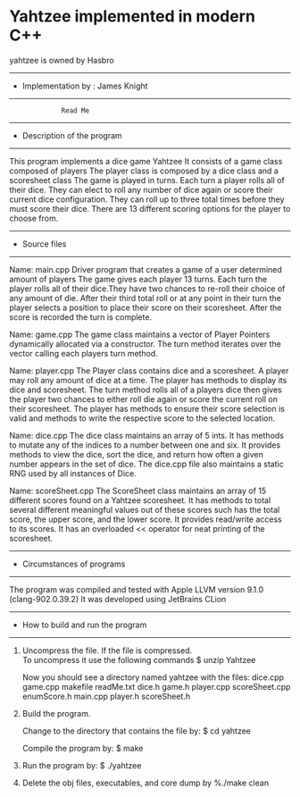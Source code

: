 # Yahtzee implemented in modern C++
yahtzee is owned by Hasbro
*******************************************************
*  Implementation by      :  James Knight                     
*******************************************************


                 Read Me


*******************************************************
*  Description of the program
*******************************************************

This program implements a dice game Yahtzee
It consists of a game class composed of players
The player class is composed by a dice class and a scoresheet class
The game is played in turns. Each turn a player rolls all of their dice. They can elect
to roll any number of dice again or score their current dice configuration. They can roll up to three total times before they must score their dice.
There are 13 different scoring options for the player to choose from.


*******************************************************
*  Source files
*******************************************************

Name:  main.cpp
	Driver program that creates a game of a user determined amount of players
The game gives each player 13 turns. Each turn the player rolls all of their dice.They have two chances to re-roll their choice of any amount of die. After their third total roll or at any point in their turn the player selects a position to place their score on their scoresheet. After the score is recorded the turn is complete.

Name:  game.cpp
	The game class maintains a vector of Player Pointers dynamically allocated via a constructor. The turn method iterates over the vector calling each players turn method.
  

Name: player.cpp
	The Player class contains dice and a scoresheet. A player may roll any amount of dice at a time. The player has methods to display its dice and scoresheet. The turn method rolls all of a players dice then gives the player two chances to either roll die again or score the current roll on their scoresheet. The player has methods to ensure their score selection is valid and methods to write the respective score to the selected location.
   
      
Name: dice.cpp
	The dice class maintains an array of 5 ints. It has methods to mutate any of the indices to a number between one and six. It provides methods to view the dice, sort the dice, and return how often a given number appears in the set of dice. 
   The dice.cpp file also maintains a static RNG used by all instances of Dice. 

Name: scoreSheet.cpp
   The ScoreSheet class maintains an array of 15 different scores found on a Yahtzee scoresheet. It has methods to total several different meaningful values out of these scores such has the total score, the upper score, and the lower score. It provides read/write access to its scores. It has an overloaded << operator for neat printing of the scoresheet.
   
   
*******************************************************
*  Circumstances of programs
*******************************************************
   
   The program was compiled and tested with 
   Apple LLVM version 9.1.0 (clang-902.0.39.2) 
   It was developed using JetBrains CLion 

*******************************************************
*  How to build and run the program
*******************************************************

1. Uncompress the file.  If the file is compressed.  
   To uncompress it use the following commands 
       $ unzip Yahtzee

   Now you should see a directory named yahtzee with the files:
        dice.cpp	game.cpp	makefile	readMe.txt
	dice.h		game.h		player.cpp	scoreSheet.cpp
	enumScore.h	main.cpp	player.h	scoreSheet.h

2. Build the program.

    Change to the directory that contains the file by:
    $ cd yahtzee

    Compile the program by:
    $ make

3. Run the program by:
   $ ./yahtzee

4. Delete the obj files, executables, and core dump by
   %./make clean
